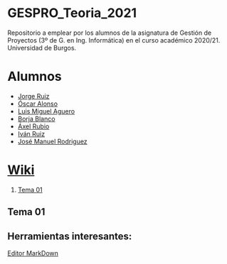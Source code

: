 # GESPRO_Teoria_2021
Repositorio a emplear por los alumnos de la asignatura de Gestión de Proyectos (3º de G. en Ing. Informática) en el curso académico 2020/21. Universidad de Burgos.

# Alumnos

 - [Jorge Ruiz](https://github.com/jrg1011)
 - [Óscar Alonso](https://github.com/oag1001) 
 - [Luis Miguel Aguero](https://github.com/lah1002)
 - [Borja Blanco](https://github.com/bbp1002)
 - [Áxel Rubio]()
 - [Iván Ruiz](https://github.com/irg1008)
 - [José Manuel Rodriguez](https://github.com/jri1001)

# [Wiki](https://github.com/jrg1011/GESPRO_Teoria_2021/wiki)
 1. [Tema 01](#Tema-01)


## Tema 01 

## Herramientas interesantes:
[Editor MarkDown](https://stackedit.io/app)
